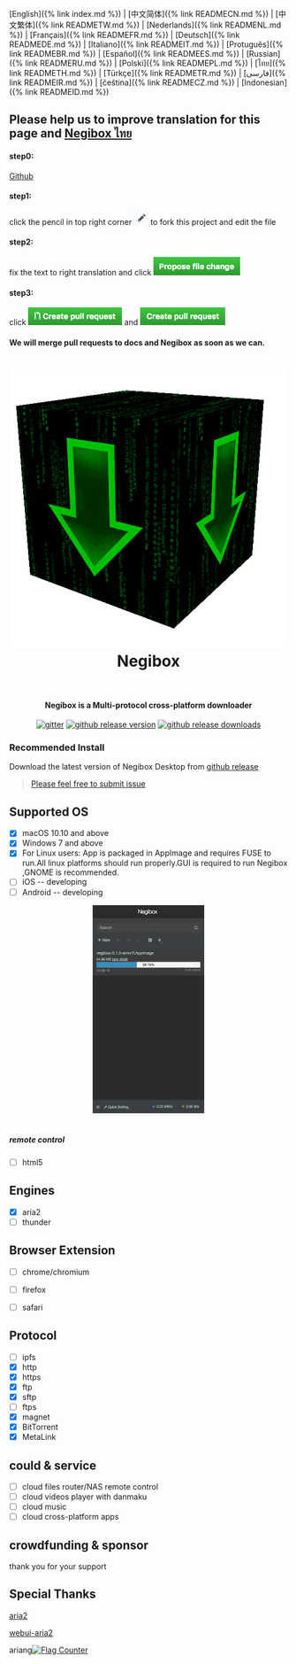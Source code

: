 [English]({% link index.md %}) |
[中文简体]({% link READMECN.md %}) |
[中文繁体]({% link READMETW.md %}) |
[Nederlands]({% link READMENL.md %}) |
[Français]({% link READMEFR.md %}) |
[Deutsch]({% link READMEDE.md %}) |
[Italiano]({% link READMEIT.md %}) |
[Protuguês]({% link READMEBR.md %}) |
[Español]({% link READMEES.md %}) |
[Russian]({% link READMERU.md %}) |
[Polski]({% link READMEPL.md %}) |
[ไทย]({% link READMETH.md %}) |
[Türkçe]({% link READMETR.md %}) |
[فارسی]({% link READMEIR.md %}) |
[čeština]({% link READMECZ.md %}) |
[Indonesian]({% link READMEID.md %})

## Please help us to improve translation for this page and [Negibox ไทย](https://github.com/hugetiny/negibox/blob/master/translate/th_TH.js)
#### step0:
[Github](https://github.com/hugetiny/negibox/blob/master/READMETH.md)

#### step1:
click the pencil in top right corner <img src="imgs/pencil.png"> to fork this project and edit the file

#### step2:
fix the text to right translation and click
<img src="imgs/propose.png">

#### step3:
click
<img src="imgs/create-pull-request.png">
and
<img src="imgs/create-pull-request1.png">

#### We will merge pull requests to docs and Negibox as soon as we can.

<h1 align="center">
    <img src="imgs/icon-gif.gif" alt="Negibox" >
  <br>
  Negibox
  <br>
  <br>
</h1>
<h4 align="center">Negibox is a Multi-protocol cross-platform downloader</h4>
<p align="center">
  <a href="https://gitter.im/negibox/community"><img src="https://img.shields.io/badge/gitter-join%20chat%20%E2%86%92-brightgreen.svg" alt="gitter"></a>
  <a href="https://github.com/hugetiny/negibox/releases"><img src="https://img.shields.io/github/release/hugetiny/negibox.svg" alt="github release version"></a>
  <a href="https://github.com/hugetiny/negibox/releases"><img src="https://img.shields.io/github/downloads/hugetiny/negibox/total.svg" alt="github release downloads"></a>
</p>



### Recommended Install
Download the latest version of Negibox Desktop from [github release](https://github.com/hugetiny/negibox/releases)
>[Please feel free to submit issue](https://github.com/hugetiny/negibox/issues/new)

## Supported OS

- [x] macOS 10.10 and above
- [x] Windows 7 and above
- [x] For Linux users:  App is packaged in AppImage and requires FUSE to run.All linux platforms should run properly.GUI is required to run Negibox ,GNOME is recommended.
- [ ] iOS -- developing
- [ ] Android -- developing
<div align="center">
  <a href="https://github.com/hugetiny/negibox/releases">
    <img src="imgs/mobile.png" alt="Negibox" width="40%">
  </a>
    <br>
    <br>
</div>

##### remote control
- [ ] html5

## Engines
- [x] aria2
- [ ] thunder
## Browser Extension
- [ ] chrome/chromium
- [ ] firefox
- [ ] safari


## Protocol

- [ ] ipfs
- [x] http
- [x] https
- [x] ftp
- [x] sftp
- [ ] ftps
- [x] magnet
- [x] BitTorrent
- [x] MetaLink

## could & service

- [ ] cloud files router/NAS remote control
- [ ] cloud videos player with danmaku
- [ ] cloud music
- [ ] cloud cross-platform apps

## crowdfunding & sponsor

thank you for your support

## Special Thanks
[aria2](https://github.com/aria2/aria2)

[webui-aria2](https://github.com/ziahamza/webui-aria2)

ariang<a href="http://s04.flagcounter.com/more/Hb"><img src="https://s04.flagcounter.com/countxl/Hb/bg_141414/txt_EBEBEB/border_141414/columns_8/maxflags_32/viewers_Negibox/labels_0/pageviews_1/flags_0/percent_0/" alt="Flag Counter" border="0"></a>
